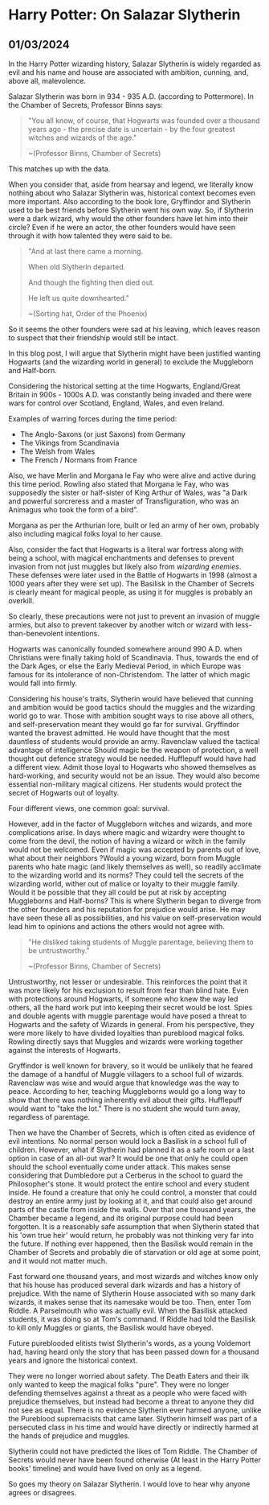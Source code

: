 # Harry Potter: On Salazar Slytherin
## 01/03/2024

In the Harry Potter wizarding history, Salazar Slytherin is widely regarded as evil and his name and house are associated with ambition, cunning, and, above all, malevolence. 

Salazar Slytherin was born in 934 - 935 A.D. (according to Pottermore). In the Chamber of Secrets, Professor Binns says:

> "You all know, of course, that Hogwarts was founded over a thousand years ago - the precise date is uncertain - by the four greatest witches and wizards of the age."
>
> ~(Professor Binns, Chamber of Secrets)


This matches up with the data. 

When you consider that, aside from hearsay and legend, we literally know nothing about who Salazar Slytherin was, historical context becomes even more important. Also according to the book lore, Gryffindor and Slytherin used to be best friends before Slytherin went his own way. So, if Slytherin were a dark wizard, why would the other founders have let him into their circle? Even if he were an actor, the other founders would have seen through it with how talented they were said to be.

>"And at last there came a morning.
>
>When old Slytherin departed.
>
>And though the fighting then died out.
>
>He left us quite downhearted."
>
> ~(Sorting hat, Order of the Phoenix)

So it seems the other founders were sad at his leaving, which leaves reason to suspect that their friendship would still be intact.

In this blog post, I will argue that Slytherin might have been justified wanting Hogwarts (and the wizarding world in general) to exclude the Muggleborn and Half-born.

Considering the historical setting at the time Hogwarts, England/Great Britain in 900s - 1000s A.D. was constantly being invaded and there were wars for control over Scotland, England, Wales, and even Ireland.

Examples of warring forces during the time period:

- The Anglo-Saxons (or just Saxons) from Germany
- The Vikings from Scandinavia
- The Welsh from Wales
- The French / Normans from France

Also, we have Merlin and Morgana le Fay who were alive and active during this time period. Rowling also stated that Morgana le Fay, who was supposedly the sister or half-sister of King Arthur of Wales, was "a Dark and powerful sorcreress and a master of Transfiguration, who was an Animagus who took the form of a bird".

Morgana as per the Arthurian lore, built or led an army of her own, probably also including magical folks loyal to her cause.

Also, consider the fact that Hogwarts is a literal war fortress along with being a school, with magical enchantments and defenses to prevent invasion from not just muggles but likely also from _wizarding enemies_. These defenses were later used in the Battle of Hogwarts in 1998 (almost a 1000 years after they were set up). The Basilisk in the Chamber of Secrets is clearly meant for magical people, as using it for muggles is probably an overkill. 

So clearly, these precautions were not just to prevent an invasion of muggle armies, but also to prevent takeover by another witch or wizard with less-than-benevolent intentions. 

Hogwarts was canonically founded somewhere around 990 A.D. when Christians were finally taking hold of Scandinavia. Thus, towards the end of the Dark Ages, or else the Early Medieval Period, in which Europe was famous for its intolerance of non-Christendom. The latter of which magic would fall into firmly.

Considering his house's traits, Slytherin would have believed that cunning and ambition would be good tactics should the muggles and the wizarding world go to war. Those with ambition sought ways to rise above all others, and self-preservation meant they would go far for survival. Gryffindor wanted the bravest admitted. He would have thought that the most dauntless of students would provide an army. Ravenclaw valued the tactical advantage of intelligence Should magic be the weapon of protection, a well thought out defence strategy would be needed. Hufflepuff would have had a different view. Admit those loyal to Hogwarts who showed themselves as hard-working, and security would not be an issue. They would also become essential non-military magical citizens. Her students would protect the secret of Hogwarts out of loyalty. 

Four different views, one common goal: survival.

However, add in the factor of Muggleborn witches and wizards, and more complications arise. In days where magic and wizardry were thought to come from the devil, the notion of having a wizard or witch in the family would not be welcomed. Even if magic was accepted by parents out of love, what about their neighbors ?Would a young wizard, born from Muggle parents who hate magic (and likely themselves as well), so readily acclimate to the wizarding world and its norms? They could tell the secrets of the wizarding world, wither out of malice or loyalty to their muggle family. Would it be possible that they all could be put at risk by accepting Muggleborns and Half-borns? This is where Slytherin began to diverge from the other founders and his reputation for prejudice would arise. He may have seen these all as possibilities, and his value on self-preservation would lead him to opinions and actions the others would not agree with.

>"He disliked taking students of Muggle parentage, believing them to be untrustworthy." 
>
> ~(Professor Binns, Chamber of Secrets)

Untrustworthy, not lesser or undesirable. This reinforces the point that it was more likely for his exclusion to result from fear than blind hate. Even with protections around Hogwarts, if someone who knew the way led others, all the hard work put into keeping their secret would be lost. Spies and double agents with muggle parentage would have posed a threat to Hogwarts and the safety of Wizards in general. From his perspective, they were more likely to have divided loyalties than pureblood magical folks. Rowling directly says that Muggles and wizards were working together against the interests of Hogwarts.

Gryffindor is well known for bravery, so it would be unlikely that he feared the damage of a handful of Muggle villagers to a school full of wizards. Ravenclaw was wise and would argue that knowledge was the way to peace. According to her, teaching Muggleborns would go a long way to show that there was nothing inherently evil about their gifts. Hufflepuff would want to "take the lot." There is no student she would turn away, regardless of parentage. 

Then we have the Chamber of Secrets, which is often cited as evidence of evil intentions. No normal person would lock a Basilisk in a school full of children. However, what if Slytherin had planned it as a safe room or a last option in case of an all-out war? It would be one that only he could open should the school eventually come under attack. This makes sense considering that Dumbledore put a Cerberus in the school to guard the Philosopher's stone. It would protect the entire school and every student inside. He found a creature that only he could control, a monster that could destroy an entire army just by looking at it, and that could also get around parts of the castle from inside the walls. Over that one thousand years, the Chamber became a legend, and its original purpose could had been forgotten. It is a reasonably safe assumption that when Slytherin stated that his 'own true heir' would return, he probably was not thinking very far into the future. If nothing ever happened, then the Basilisk would remain in the Chamber of Secrets and probably die of starvation or old age at some point, and it would not matter much. 

Fast forward one thousand years, and most wizards and witches know only that his house has produced several dark wizards and has a history of prejudice. With the name of Slytherin House associated with so many dark wizards, it makes sense that its namesake would be too. Then, enter Tom Riddle. A Parselmouth who was actually evil. When the Basilisk attacked students, it was doing so at Tom's command. If Riddle had told the Basilisk to kill only Muggles or giants, the Basilisk would have obeyed. 

Future pureblooded elitists twist Slytherin's words, as a young Voldemort had, having heard only the story that has been passed down for a thousand years and ignore the historical context. 

They were no longer worried about safety. The Death Eaters and their ilk only wanted to keep the magical folks "pure". They were no longer defending themselves against a threat as a people who were faced with prejudice themselves, but instead had become a threat to anyone they did not see as equal. There is no evidence Slytherin ever harmed anyone, unlike the Pureblood supremacists that came later. Slytherin himself was part of a persecuted class in his time and would have directly or indirectly harmed at the hands of prejudice and muggles.

Slytherin could not have predicted the likes of Tom Riddle. The Chamber of Secrets would never have been found otherwise (At least in the Harry Potter books' timeline) and would have lived on only as a legend. 

So goes my theory on Salazar Slytherin. I would love to hear why anyone agrees or disagrees.